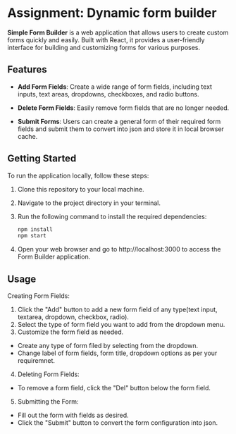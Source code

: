 # Assignment: Dynamic form builder

**Simple Form Builder** is a web application that allows users to create custom forms quickly and easily. Built with React, it provides a user-friendly interface for building and customizing forms for various purposes.

## Features

- **Add Form Fields**: Create a wide range of form fields, including text inputs, text areas, dropdowns, checkboxes, and radio buttons.

- **Delete Form Fields**: Easily remove form fields that are no longer needed.

- **Submit Forms**: Users can create a general form of their required form fields and submit them to convert into json and store it in local browser cache.

## Getting Started

To run the application locally, follow these steps:

1. Clone this repository to your local machine.

2. Navigate to the project directory in your terminal.

3. Run the following command to install the required dependencies:

   ```bash
   npm install
   npm start

4. Open your web browser and go to http://localhost:3000 to access the Form Builder application.

## Usage
Creating Form Fields:

1. Click the "Add" button to add a new form field of any type(text input, textarea, dropdown, checkbox, radio).
2. Select the type of form field you want to add from the dropdown menu.
3. Customize the form field as needed.
- Create any type of form filed by selecting from the dropdown.
- Change label of form fields, form title, dropdown options as per your requiremnet.

4. Deleting Form Fields:
- To remove a form field, click the "Del" button below the form field.

5. Submitting the Form:

- Fill out the form with fields as desired.
- Click the "Submit" button to convert the form configuration into json.



